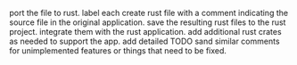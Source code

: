port the file to rust.
label each create rust file with a comment indicating the source file in the original application.
save the resulting rust files to the rust project.
integrate them with the rust application.
add additional rust crates as needed to support the app.
add detailed TODO sand similar comments for unimplemented features or things that need to be fixed.
